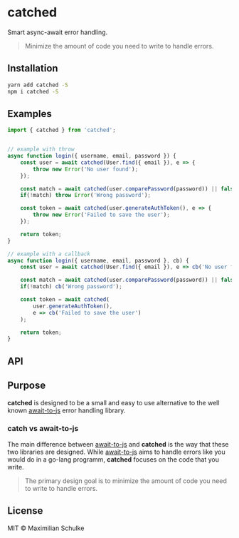 # catched
Smart async-await error handling.

> Minimize the amount of code you need to write to handle errors.


## Installation

```bash
yarn add catched -S
npm i catched -S
```

## Examples

```javascript
import { catched } from 'catched';


// example with throw
async function login({ username, email, password }) {
    const user = await catched(User.find({ email }), e => {
        throw new Error('No user found');
    });

    const match = await catched(user.comparePassword(password)) || false;
    if(!match) throw Error('Wrong password');

    const token = await catched(user.generateAuthToken(), e => {
        throw new Error('Failed to save the user');
    });

    return token;
}

// example with a callback
async function login({ username, email, password }, cb) {
    const user = await catched(User.find({ email }), e => cb('No user found'));

    const match = await catched(user.comparePassword(password)) || false;
    if(!match) cb('Wrong password');

    const token = await catched(
        user.generateAuthToken(), 
        e => cb('Failed to save the user')
    );

    return token;
}
```


## API


## Purpose

**catched** is designed to be a small and easy to use alternative to the well known [await-to-js]() error handling library. 

### catch vs await-to-js

The main difference between [await-to-js]() and **catched** is the way that these two libraries are designed. While [await-to-js]() aims to handle errors like you would do in a go-lang programm, **catched** focuses on the code that you write. 

> The primary design goal is to minimize the amount of code you need to write to handle errors.

## License
MIT © Maximilian Schulke